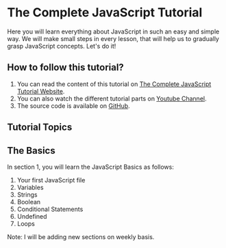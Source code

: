 # The Complete JavaScript Tutorial
Here you will learn everything about JavaScript in such an easy and simple way. We will make small steps in every lesson, that will help us to gradually grasp JavaScript concepts. Let's do it!

## How to follow this tutorial?
1. You can read the content of this tutorial on [The Complete JavaScript Tutorial Website](https://js.learnwithnaw.com).
2. You can also watch the different tutorial parts on [Youtube Channel](https://www.youtube.com/playlist?list=PLt0HRIA9i35unCc1FOzFGfioQ79Gr_HSU).
3. The source code is available on [GitHub](https://github.com/nawras92/the-complete-javascript-tutorial).

## Tutorial Topics
## The Basics
In section 1, you will learn the JavaScript Basics as follows:
1. Your first JavaScript file
2. Variables
3. Strings
4. Boolean
5. Conditional Statements 
6. Undefined
7. Loops

Note: I will be adding new sections on weekly basis.

